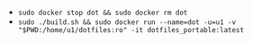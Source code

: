 - `sudo docker stop dot && sudo docker rm dot`
- `sudo ./build.sh && sudo docker run --name=dot -u=u1 -v "$PWD:/home/u1/dotfiles:ro" -it dotfiles_portable:latest`
